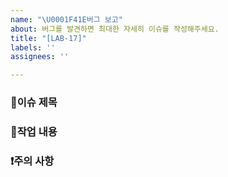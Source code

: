 ```yaml
---
name: "\U0001F41E버그 보고"
about: 버그를 발견하면 최대한 자세히 이슈를 작성해주세요.
title: "[LAB-17]"
labels: ''
assignees: ''

---
```


### 👋이슈 제목


### 🤗작업 내용


### ❗주의 사항
